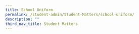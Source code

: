 ```yaml
---
title: School Uniform
permalink: /student-admin/Student-Matters/school-uniform/
description: ""
third_nav_title: Student Matters
---
```

